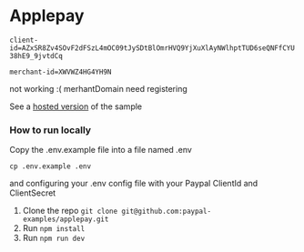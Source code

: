 # Applepay


`client-id=AZxSR8Zv4SOvF2dFSzL4mOC09tJySDtBlOmrHVQ9YjXuXlAyNWlhptTUD6seQNFfCYU38hE9_9jvtdCq`

`merchant-id=XWVWZ4HG4YH9N`

not working :( merhantDomain need registering 


See a [hosted version](https://applepay-paypal-js-sdk.herokuapp.com) of the sample


### How to run locally

Copy the .env.example file into a file named .env

```
cp .env.example .env
```

and configuring your .env config file with your Paypal ClientId and ClientSecret

1. Clone the repo  `git clone git@github.com:paypal-examples/applepay.git`
2. Run `npm install`
3. Run `npm run dev`



